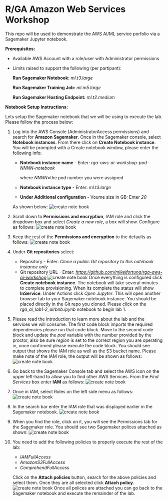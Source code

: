 # R/GA Amazon Web Services Workshop
This repo will be used to demonstrate the AWS AI/ML service porfolio via a Sagemaker Jupyter notebook.


**Prerequisites:**
* Available AWS Account with a role/user with Administrator permissions
* Limits raised to support the following (per partipant):

	**Run Sagemaker Notebook:** *ml.t3.large*
	
	**Run Sagemaker Training Job:** *ml.m5.large*
	
	**Run Sagemaker Hosting Endpoint:** *ml.t2.medium*


**Notebook Setup Instructions:**

Lets setup the Sagemaker notebook that we will be using to execute the lab. Please follow the process below:

1) Log into the AWS Console (AdministratorAccess permissions) and search for **Amazon Sagemaker**. Once in the Sagemaker console, select **Notebook instances**. From there click on **Create Notebook instance**. You will be prompted with a Create notebook window, please enter the following info:
	* **Notebook instance name** - Enter: *rga-aws-ai-workshop-pod-NNNN-notebook*
	  
	  where *NNNN*=the pod number you were assigned
	* **Notebook instance type** - Enter: *ml.t3.large*
	* **Under Additional configuration** - Voume size in GB: Enter *20*

	As shown below:
![create note book](images/create-notebook-1.png "Create Notebook Main Page")

2) Scroll down to **Permissions and encryption**, IAM role and click the dropdown box and select *Create a new role*, a box will show. Configure as follows:
![create note book](images/create-notebook-2.png "Create Notebook IAM Role")

3) Keep the rest of the **Permissions and encryption** to the defaults as follows:
![create note book](images/create-notebook-3.png "Create Notebook IAM Permissions")

4) Under **Git repositories** select:
	* Repository - Enter: *Clone a public Git repository to this notebook instance only*
	* Git repository URL - Enter: *https://github.com/mikejfortuna/rga-aws-ai-workshop*
![create note book](images/create-notebook-4.png "Create Notebook Git Repo")
Once everything is configured click **Create notebook instance**. The notebook will take several minutes to complete provisioning. When its complete the status will show **InService**. Under Actions click *Open Jupyter*. This will open another browser tab to your Sagemaker notebook instance. You should be placed directly in the Git repo you cloned. Please click on the *rga_ai_lab1-2_airbnb.ipynb* notebook to begin lab 1.

5) Please read the introduction to learn more about the lab and the services we will consume. The first code block imports the required dependencies please run that code block.
   Move to the second code block and update the *pod* variable with the number provided by the proctor, also be sure *region* is set to the correct region you are operating in, once confirmed please execute the code block. You should see output that shows the IAM role as well as the S3 bucket name. Please make note of the IAM role, the output will be shown as follows:
![create note book](images/run-notebook-1.png "Run Notebook and update pod")

6) Go back to the Sagemaker Console tab and select the AWS icon on the upper left-hand to allow you to find other AWS Services. From the *Find Services* box enter **IAM** as follows:
![create note book](images/update-iam-sagemaker-role-1.png "Find IAM")

7) Once in IAM, select Roles on the left side menu as follows:
![create note book](images/update-iam-sagemaker-role-2.png "Click on IAM Role menu")

8) In the search bar enter the IAM role that was displayed earlier in the Sagemaker notebook.
![create note book](images/update-iam-sagemaker-role-3.png "Find Sagemaker IAM Role")

9) When you find the role, click on it, you will see the Permissions tab for the Sagemaker role. You should see two Sagemaker polices attached as shown:
![create note book](images/update-iam-sagemaker-role-4.png "Update IAM Role")

10) You need to add the following policies to properly execute the rest of the lab:
     * *IAMFullAccess*
     * *AmazonS3FullAccess*
     * *ComprehendFullAccess*
    
    Click on the **Attach policies** button, search for the above policies and select them. Once they are all selected click **Attach policy**.
![create note book](images/update-iam-sagemaker-role-5.png "IAM Role with Policies")
   Once all polices are attached you can go back to the Sagemaker notebook and execute the remainder of the lab.


